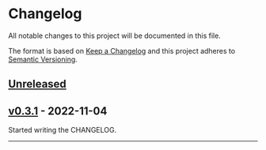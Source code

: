 # Changelog

All notable changes to this project will be documented in this file.

The format is based on [Keep a Changelog][Keep a Changelog] and this project adheres to [Semantic Versioning][Semantic Versioning].

<!-- markdownlint-disable MD024 -->
## [Unreleased]

## [v0.3.1] - 2022-11-04

Started writing the CHANGELOG.

---

<!-- Links -->
[Keep a Changelog]: https://keepachangelog.com/
[Semantic Versioning]: https://semver.org/

<!-- Versions -->
[Unreleased]: https://github.com/SpringQL/replayman/compare/v0.3.1...HEAD
[Released]: https://github.com/SpringQL/replayman/releases
[v0.3.1]: https://github.com/SpringQL/replayman/releases/v0.3.1
